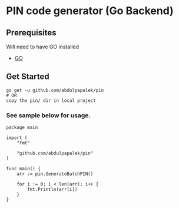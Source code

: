 # PIN code generator (Go Backend)

## Prerequisites
Will need to have GO installed
- [GO](https://golang.org/doc/tutorial/getting-started)

## Get Started
```
go get -u github.com/abdulpapalek/pin
# OR
copy the pin/ dir in local project 
```
### See sample below for usage.
```
package main

import (
	"fmt"

	"github.com/abdulpapalek/pin"
)

func main() {
	arr := pin.GenerateBatchPIN()

	for i := 0; i < len(arr); i++ {
		fmt.Println(arr[i])
	}
}
```
